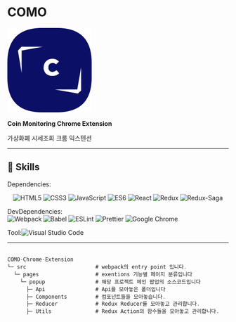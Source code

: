 # **COMO**

![defaultcomologo.png](./src/assets/img/defaultcomologo.png)

**Coin Monitoring Chrome Extension**

가상화폐 시세조회 크롬 익스텐션

---

## :wrench: Skills

Dependencies:
<p align="center"><img alt="HTML5" src ="https://img.shields.io/badge/HTML5-E34F26.svg?&style=for-the-badge&logo=HTML5&logoColor=white"/>
<img alt="CSS3" src ="https://img.shields.io/badge/CSS3-1572B6.svg?&style=for-the-badge&logo=CSS3&logoColor=white"/>
<img alt="JavaScript" src ="https://img.shields.io/badge/JavaScript-F7DF1E.svg?&style=for-the-badge&logo=JavaScript&logoColor=white"/>
  <img alt="ES6" src ="https://img.shields.io/badge/ES6-F7DF1E.svg?&style=for-the-badge&logo=JavaScript&logoColor=white"/>
<img alt="React" src ="https://img.shields.io/badge/React-61DAFB.svg?&style=for-the-badge&logo=React&logoColor=white"/>
<img alt="Redux" src ="https://img.shields.io/badge/Redux-764ABC.svg?&style=for-the-badge&logo=Redux&logoColor=white"/>
<img alt="Redux-Saga" src ="https://img.shields.io/badge/Redux-Saga-999999.svg?&style=for-the-badge&logo=Redux-Saga&logoColor=white"/>
  
  
DevDependencies:
 </br>
<img alt="Webpack" src ="https://img.shields.io/badge/Webpack-8DD6F9.svg?&style=for-the-badge&logo=Webpack&logoColor=white"/>
<img alt="Babel" src ="https://img.shields.io/badge/Babel-F9DC3E.svg?&style=for-the-badge&logo=Babel&logoColor=white"/>
<img alt="ESLint" src ="https://img.shields.io/badge/ESLint-4B32C3.svg?&style=for-the-badge&logo=ESLint&logoColor=white"/>
<img alt="Prettier" src ="https://img.shields.io/badge/Prettier-F7B93E.svg?&style=for-the-badge&logo=Prettier&logoColor=white"/>
<img alt="Google Chrome" src ="https://img.shields.io/badge/Google Chrome-4285F4.svg?&style=for-the-badge&logo=Google Chrome&logoColor=white"/>

Tool:<img alt="Visual Studio Code" src ="https://img.shields.io/badge/Visual Studio Code-007ACC.svg?&style=for-the-badge&logo=Visual Studio Code&logoColor=white"/>
</p>



---

## 

```jsx
COMO-Chrome-Extension
└─ src                      # webpack의 entry point 입니다.
  └─ pages                  # exentions 기능별 페이지 분류입니다
    └─ popup                # 해당 프로젝트 메인 팝업의 소스코드입니다
      ├─ Api                # Api를 모아놓은 폴더입니다
      ├─ Components         # 컴포넌트들을 모아놓습니다.
      ├─ Reducer            # Redux Reducer를 모아놓고 관리합니다.
      ├─ Utils              # Redux Action의 함수들을 모아놓고 관리합니다.
```



